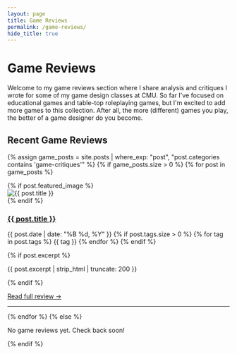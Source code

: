 ```yaml
---
layout: page
title: Game Reviews
permalink: /game-reviews/
hide_title: true
---
```

# Game Reviews

Welcome to my game reviews section where I share analysis and critiques I wrote for some of my game design classes at CMU. So far I've focused on educational games and table-top roleplaying games, but I'm excited to add more games to this collection. After all, the more (different) games you play, the better of a game designer do you become.

## Recent Game Reviews

{% assign game_posts = site.posts | where_exp: "post", "post.categories contains 'game-critiques'" %}
{% if game_posts.size > 0 %}
{% for post in game_posts %}
<article class="game-review-preview">
{% if post.featured_image %}
<div class="featured-image">
<img src="{{ post.featured_image | relative_url }}" alt="{{ post.title }}" />
</div>
{% endif %}
<div class="review-content">
<h3><a href="{{ post.url | relative_url }}">{{ post.title }}</a></h3>
<p class="post-meta">
<time datetime="{{ post.date | date_to_xmlschema }}">{{ post.date | date: "%B %d, %Y" }}</time>
{% if post.tags.size > 0 %}
<span class="post-tags">
{% for tag in post.tags %}
<span class="tag">{{ tag }}</span>
{% endfor %}
</span>
{% endif %}
</p>
{% if post.excerpt %}
<p class="post-excerpt">{{ post.excerpt | strip_html | truncate: 200 }}</p>
{% endif %}
<p><a href="{{ post.url | relative_url }}" class="read-more">Read full review →</a></p>
</div>
</article>
<hr>
{% endfor %}
{% else %}
<p>No game reviews yet. Check back soon!</p>
{% endif %}
